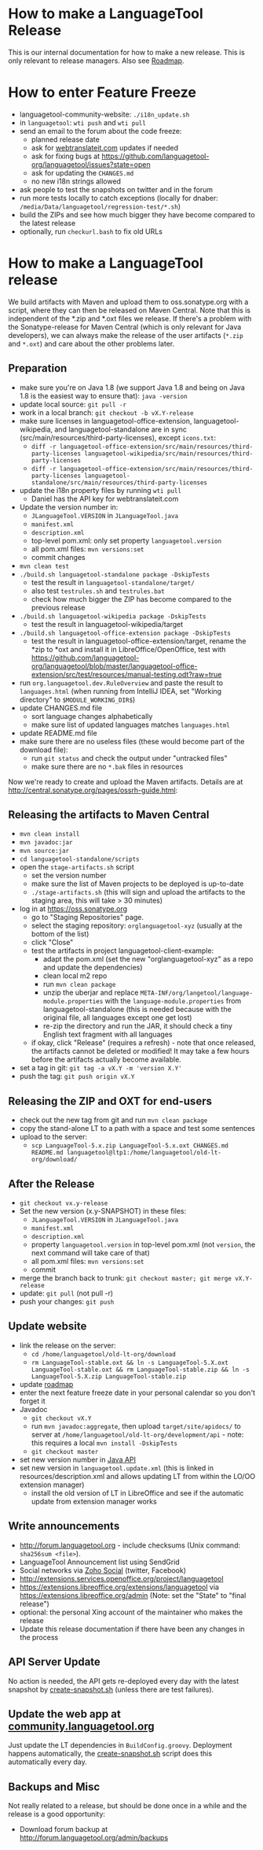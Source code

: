 # How to make a LanguageTool Release

This is our internal documentation for how to make a new release. This 
is only relevant to release managers. Also see [Roadmap](/roadmap).

# How to enter Feature Freeze

* languagetool-community-website: `./i18n_update.sh`
* in `languagetool`: `wti push` and `wti pull`
* send an email to the forum about the code freeze:
  * planned release date
  * ask for [webtranslateit.com](https://webtranslateit.com) updates if needed
  * ask for fixing bugs at <https://github.com/languagetool-org/languagetool/issues?state=open>  
  * ask for updating the `CHANGES.md`
  * no new i18n strings allowed
* ask people to test the snapshots on twitter and in the forum
* run more tests locally to catch exceptions (locally for dnaber: `/media/Data/languagetool/regression-test/*.sh`)
* build the ZIPs and see how much bigger they have become compared to the latest release
* optionally, run `checkurl.bash` to fix old URLs

# How to make a LanguageTool release

We build artifacts with Maven and upload them to oss.sonatype.org with 
a script, where they can then be released on Maven Central. Note that 
this is independent of the *.zip and *.oxt files we release. If there's 
a problem with the Sonatype-release for Maven Central (which is only 
relevant for Java developers), we can always make the release of the 
user artifacts (`*.zip` and `*.oxt`) and care about the other problems 
later.

## Preparation

* make sure you're on Java 1.8 (we support Java 1.8 and being on Java 1.8 is the easiest way to ensure that): `java -version`
* update local source: `git pull -r`
* work in a local branch: `git checkout -b vX.Y-release`
* make sure licenses in languagetool-office-extension, languagetool-wikipedia, and languagetool-standalone are in sync (src/main/resources/third-party-licenses), except `icons.txt`:
  * `diff -r languagetool-office-extension/src/main/resources/third-party-licenses languagetool-wikipedia/src/main/resources/third-party-licenses`
  * `diff -r languagetool-office-extension/src/main/resources/third-party-licenses languagetool-standalone/src/main/resources/third-party-licenses`
* update the i18n property files by running `wti pull`
  * Daniel has the API key for webtranslateit.com
* Update the version number in:
  * `JLanguageTool.VERSION` in `JLanguageTool.java`
  * `manifest.xml`
  * `description.xml`
  * top-level pom.xml: only set property `languagetool.version`
  * all pom.xml files: `mvn versions:set`
  * commit changes
* `mvn clean test`
* `./build.sh languagetool-standalone package -DskipTests`
  * test the result in `languagetool-standalone/target/`
  * also test `testrules.sh` and `testrules.bat`
  * check how much bigger the ZIP has become compared to the previous release
* `./build.sh languagetool-wikipedia package -DskipTests`
  * test the result in languagetool-wikipedia/target
* `./build.sh languagetool-office-extension package -DskipTests`
  * test the result in languagetool-office-extension/target, rename the *zip to *oxt and install it in LibreOffice/OpenOffice, test with <https://github.com/languagetool-org/languagetool/blob/master/languagetool-office-extension/src/test/resources/manual-testing.odt?raw=true>  
* run `org.languagetool.dev.RuleOverview` and paste the result to `languages.html` (when running from IntelliJ IDEA, set "Working directory" to `$MODULE_WORKING_DIR$`)
* update CHANGES.md file
  * sort language changes alphabetically
  * make sure list of updated languages matches `languages.html`
* update README.md file
* make sure there are no useless files (these would become part of the download file):
  * run `git status` and check the output under "untracked files"
  * make sure there are no `*.bak` files in resources

Now we're ready to create and upload the Maven artifacts. Details are 
at <http://central.sonatype.org/pages/ossrh-guide.html>:

## Releasing the artifacts to Maven Central

* `mvn clean install`
* `mvn javadoc:jar`
* `mvn source:jar`
* `cd languagetool-standalone/scripts`
* open the `stage-artifacts.sh` script
  * set the version number
  * make sure the list of Maven projects to be deployed is up-to-date
  * `./stage-artifacts.sh` (this will sign and upload the artifacts to the staging area, this will take > 30 minutes)
* log in at <https://oss.sonatype.org>  
  * go to "Staging Repositories" page.
  * select the staging repository: `orglanguagetool-xyz` (usually at the bottom of the list)
  * click "Close"
  * test the artifacts in project languagetool-client-example:
    * adapt the pom.xml (set the new "orglanguagetool-xyz" as a repo and update the dependencies)
    * clean local m2 repo
    * run `mvn clean package`
    * unzip the uberjar and replace `META-INF/org/langetool/language-module.properties` with the
      `language-module.properties` from languagetool-standalone (this is needed because with the original
       file, all languages except one get lost)
    * re-zip the directory and run the JAR, it should check a tiny English text fragment with all languages
  * if okay, click "Release" (requires a refresh) - note that once released, the artifacts cannot be deleted or modified! It may take a few hours before the artifacts actually become available.
* set a tag in git: `git tag -a vX.Y -m 'version X.Y'`
* push the tag: `git push origin vX.Y`

## Releasing the ZIP and OXT for end-users

* check out the new tag from git and run `mvn clean package`
* copy the stand-alone LT to a path with a space and test some sentences
* upload to the server:
  * `scp LanguageTool-5.x.zip LanguageTool-5.x.oxt CHANGES.md README.md languagetool@ltp1:/home/languagetool/old-lt-org/download/`

## After the Release

* `git checkout vx.y-release`
* Set the new version (x.y-SNAPSHOT) in these files:
  * `JLanguageTool.VERSION` in `JLanguageTool.java`
  * `manifest.xml`
  * `description.xml`
  * property `languagetool.version` in top-level pom.xml (not `version`, the next command will take care of that)
  * all pom.xml files: `mvn versions:set`
  * commit
* merge the branch back to trunk: `git checkout master; git merge vX.Y-release`
* update: `git pull` (not pull -r)
* push your changes: `git push`

## Update website

* link the release on the server:
  * `cd /home/languagetool/old-lt-org/download`
  * `rm LanguageTool-stable.oxt && ln -s LanguageTool-5.X.oxt LanguageTool-stable.oxt && rm LanguageTool-stable.zip && ln -s LanguageTool-5.X.zip LanguageTool-stable.zip`
*  update [roadmap](/roadmap)  
* enter the next feature freeze date in your personal calendar so you don't forget it
* Javadoc
  * `git checkout vX.Y`
  * run `mvn javadoc:aggregate`, then upload `target/site/apidocs/` to server at `/home/languagetool/old-lt-org/development/api` - note: this requires a local `mvn install -DskipTests`
  * `git checkout master`
* set new version number in [Java API](/java-api)  
* set new version in `languagetool.update.xml` (this is linked in resources/description.xml and allows updating LT from within the LO/OO extension manager)
  * install the old version of LT in LibreOffice and see if the automatic update from extension manager works

## Write announcements

* <http://forum.languagetool.org> - include checksums (Unix command: `sha256sum <file>`).
* LanguageTool Announcement list using SendGrid
* Social networks via [Zoho Social](https://www.zoho.eu/social/login.html#home) (twitter, Facebook)
* <http://extensions.services.openoffice.org/project/languagetool>  
* <https://extensions.libreoffice.org/extensions/languagetool>   via <https://extensions.libreoffice.org/admin>   (Note: set the "State" to "final release")
* optional: the personal Xing account of the maintainer who makes the release
* Update this release documentation if there have been any changes in the process

## API Server Update

No action is needed, the API gets re-deployed every day with the latest 
snapshot by 
[create-snapshot.sh](https://github.com/languagetool-org/languagetool-website/blob/master/create-snapshot.sh) 
(unless there are test failures).

## Update the web app at [community.languagetool.org](http://community.languagetool.org)

Just update the LT dependencies in `BuildConfig.groovy`. Deployment 
happens automatically, the 
[create-snapshot.sh](https://github.com/languagetool-org/languagetool-website-2018/blob/master/create-snapshot.sh) 
script does this automatically every day.
  
## Backups and Misc

Not really related to a release, but should be done once in a while and the release is a good opportunity:

* Download forum backup at <http://forum.languagetool.org/admin/backups>  
